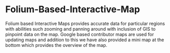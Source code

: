 # Folium-Based-Interactive-Map
Folium based Interactive Maps provides accurate data for particular regions with abilities such zooming and panning around with inclusion of GIS to pinpoint data on the map.
Google based contributor maps are used for updating maps and addition to this we have also provided a mini map at the bottom which provides the overview of the map.
